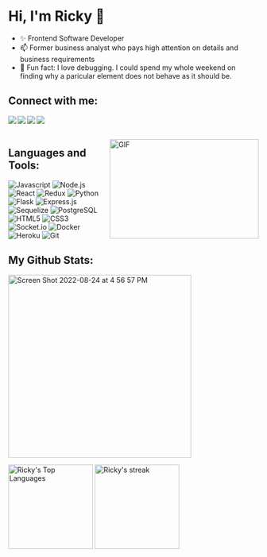 # Hi, I'm Ricky 👋



 - ✨  Frontend Software Developer
 - 📫  Former business analyst who pays high attention on details and business requirements
 - 💬  Fun fact: I love debugging. I could spend my whole weekend on finding why a paricular element does not behave as it should be.

## Connect with me:

<a href="https://www.linkedin.com/in/wingnincheung/" target="popup" >
  <img align="left"  src="https://img.shields.io/badge/LinkedIn-0077B5?style=for-the-badge&logo=linkedin&logoColor=white" />
</a>
<a href="https://angel.co/u/wing-nin-cheung-1" target="_blank">
    <img align="left"  src="https://img.shields.io/badge/AngelList-%23D4D4D4.svg?style=for-the-badge&logo=AngelList&logoColor=black" />
</a>
<a href="mailto:rickycheung.dev@gmail.com" target="popup">
  <img align="left"src="https://img.shields.io/badge/Gmail-D14836?style=for-the-badge&logo=gmail&logoColor=white" />
</a>
<a href="https://wingnincheung.github.io/">
  <img src="https://img.shields.io/badge/Portfolio-%23000000.svg?style=for-the-badge&logo=firefox&logoColor=#FF7139">
</a>

<br>
</br>

<img align="right" alt="GIF" src="https://i.pinimg.com/originals/ef/16/e4/ef16e4e68b0d3cb81e6bb8a8c3258d7e.gif" width="300" height="200"></img>
 
## Languages and Tools:
![Javascript](https://img.shields.io/badge/JavaScript-F7DF1E?style=for-the-badge&logo=javascript&logoColor=black)
![Node.js](https://img.shields.io/badge/Node.js-339933?style=for-the-badge&logo=nodedotjs&logoColor=white)
![React](https://img.shields.io/badge/React-20232A?style=for-the-badge&logo=react&logoColor=61DAFB)
![Redux](https://img.shields.io/badge/Redux-593D88?style=for-the-badge&logo=redux&logoColor=white)
![Python](https://img.shields.io/badge/Python-14354C?style=for-the-badge&logo=python&logoColor=white)
![Flask](https://img.shields.io/badge/Flask-000000?style=for-the-badge&logo=flask&logoColor=white)
![Express.js](https://img.shields.io/badge/Express.js-404D59?style=for-the-badge)
![Sequelize](https://img.shields.io/badge/Sequelize-52B0E7?style=for-the-badge&logo=Sequelize&logoColor=white)
![PostgreSQL](https://img.shields.io/badge/PostgreSQL-316192?style=for-the-badge&logo=postgresql&logoColor=white)
![HTML5](https://img.shields.io/badge/HTML5-E34F26?style=for-the-badge&logo=html5&logoColor=white)
![CSS3](https://img.shields.io/badge/CSS3-1572B6?style=for-the-badge&logo=css3&logoColor=white)
![Socket.io](https://img.shields.io/badge/Socket.io-black?style=for-the-badge&logo=socket.io&badgeColor=010101)
![Docker](https://img.shields.io/badge/docker-%230db7ed.svg?style=for-the-badge&logo=docker&logoColor=white)
![Heroku](https://img.shields.io/badge/Heroku-430098?style=for-the-badge&logo=heroku&logoColor=white)
![Git](https://img.shields.io/badge/Git-F05032?style=for-the-badge&logo=git&logoColor=white)



## My Github Stats:
 <p align="left" >
<img width="368" alt="Screen Shot 2022-08-24 at 4 56 57 PM" src="https://user-images.githubusercontent.com/96600317/186544316-3525076e-45d3-4e99-9860-17d419051bad.png">


 <p align="left" >
 <a href="#"><img alt="Ricky's Top Languages" height="170px"src="https://github-readme-stats.vercel.app/api/top-langs/?username=WingNinCheung&langs_count=6&count_private=true&show_icons=true&layout=compact&hide_border=false&exclude_repo=WingNinCheung.github.io" /></a>
<a href="#"><img  alt="Ricky's streak" height="170px" src="https://github-readme-streak-stats.herokuapp.com/?user=WingNinCheung&hide_border=false&stroke=0000&theme=flag-india" /> </a>
 </p>


